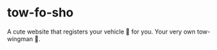 # tow-fo-sho
A cute website that registers your vehicle :blue_car: for you. Your very own tow-wingman :construction_worker:.
